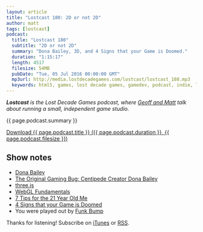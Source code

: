 ```yaml
---
layout: article
title: "Lostcast 180: 2D or not 2D"
author: matt
tags: [lostcast]
podcast:
  title: "Lostcast 180"
  subtitle: "2D or not 2D"
  summary: "Dona Bailey, 3D, and 4 Signs that your Game is Doomed."
  duration: "1:15:17"
  length: 4517
  filesize: 54MB
  pubDate: "Tue, 05 Jul 2016 00:00:00 GMT"
  mp3url: http://media.lostdecadegames.com/lostcast/lostcast_180.mp3
  keywords: html5, games, lost decade games, gamedev, podcast, indie, lostcast
---
```

_**Lostcast** is the Lost Decade Games podcast, where [Geoff and Matt](/about/) talk about running a small, independent game studio._

{{ page.podcast.summary }}

<a class="download-podcast" href="{{ page.podcast.mp3url }}">
	Download {{ page.podcast.title }} ({{ page.podcast.duration }}, {{ page.podcast.filesize }})
</a>

## Show notes

* [Dona Bailey](https://en.wikipedia.org/wiki/Dona_Bailey)
* [The Original Gaming Bug: Centipede Creator Dona Bailey](http://www.gamasutra.com/view/feature/130082/the_original_gaming_bug_centipede_.php)
* [three.js](http://threejs.org/)
* [WebGL Fundamentals](https://webglfundamentals.org/)
* [7 Tips for the 21 Year Old Me](https://www.youtube.com/watch?v=Z3aRSuIbBTU)
* [4 Signs that your Game is Doomed](http://www.gamasutra.com/blogs/JoshBycer/20160607/274340/4_Signs_that_your_Game_is_Doomed.php)
* You were played out by [Funk Bump](http://joshuamorse.bandcamp.com/track/funk-bump)

Thanks for listening! Subscribe on [iTunes](http://itunes.apple.com/us/podcast/lostcast/id481950724) or [RSS](/lostcast.xml).
